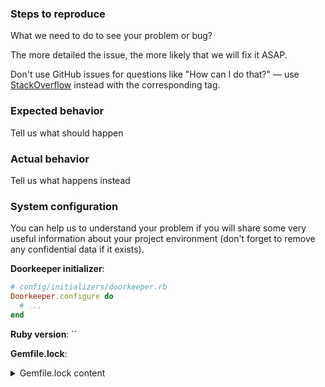 ### Steps to reproduce
What we need to do to see your problem or bug?

The more detailed the issue, the more likely that we will fix it ASAP.

Don't use GitHub issues for questions like "How can I do that?" —
use [StackOverflow](https://stackoverflow.com/questions/tagged/doorkeeper)
instead with the corresponding tag.

### Expected behavior
Tell us what should happen

### Actual behavior
Tell us what happens instead

### System configuration
You can help us to understand your problem if you will share some very
useful information about your project environment (don't forget to
remove any confidential data if it exists).

**Doorkeeper initializer**:

```ruby
# config/initializers/doorkeeper.rb
Doorkeeper.configure do
  # ...
end
```

**Ruby version**: ``

**Gemfile.lock**:

<details>
  <summary>Gemfile.lock content</summary>
  
```
Place your Gemfile.lock content here
```
</details>
